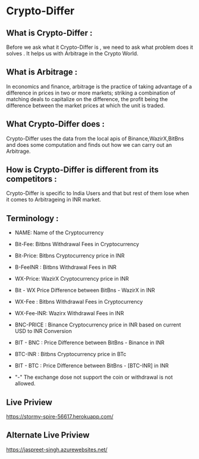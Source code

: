 # Crypto-Differ
## What is Crypto-Differ :

Before we ask what it Crypto-Differ is , we need to ask what problem does it solves . It helps us with Arbitrage in the Crypto World.

## What is Arbitrage : 

In economics and finance, arbitrage is the practice of taking advantage of a difference in prices in two or more markets; striking a combination of matching deals to capitalize on the difference, the profit being the difference between the market prices at which the unit is traded.

## What Crypto-Differ does :

Crypto-Differ uses the data from the local apis of Binance,WazirX,BitBns and does some computation and finds out how we can  carry out an Arbitrage.

## How is Crypto-Differ is different from its competitors :
  
Crypto-Differ is specific to India Users and that but rest of them lose when it comes to Arbitrageing in INR market.

## Terminology :
* NAME: Name of the Cryptocurrency

* Bit-Fee: Bitbns Withdrawal Fees in Cryptocurrency 

* Bit-Price: Bitbns Cryptocurrency  price in INR 

* B-FeeINR :	Bitbns Withdrawal Fees in INR

* WX-Price: WazirX Cryptocurrency  price in INR

* Bit - WX  Price Difference between BitBns - WazirX in INR 

* WX-Fee	: Bitbns Withdrawal Fees in Cryptocurrency 

* WX-Fee-INR: Wazirx Withdrawal Fees in INR

* BNC-PRICE	 : Binance Cryptocurrency  price in INR based on current USD to INR Conversion

* BIT - BNC : Price Difference between BitBns - Binance in INR 

* BTC-INR	: Bitbns Cryptocurrency  price in BTc 

* BIT - BTC :  Price Difference between BitBns - [BTC-INR] in INR 

* "-" The exchange dose not support the coin or withdrawal is not allowed. 

## Live Priview
https://stormy-spire-56617.herokuapp.com/
## Alternate Live Priview
https://jaspreet-singh.azurewebsites.net/
